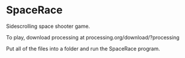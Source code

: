 # SpaceRace
Sidescrolling space shooter game.

To play, download processing at processing.org/download/?processing

Put all of the files into a folder and run the SpaceRace program.